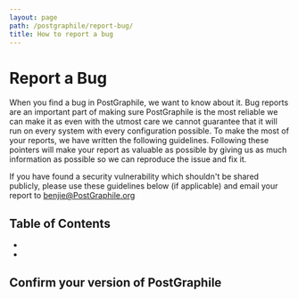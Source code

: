 ```yaml
---
layout: page
path: /postgraphile/report-bug/
title: How to report a bug
---
```


# Report a Bug

When you find a bug in PostGraphile, we want to know about it. Bug reports are an important part of making sure PostGraphile is the most reliable we can make it as even with the utmost care we cannot guarantee that it will run on every system with every configuration possible. To make the most of your reports, we have written the following guidelines. Following these pointers will make your report as valuable as possible by giving us as much information as possible so we can reproduce the issue and fix it.

If you have found a security vulnerability which shouldn't be shared publicly, please use these guidelines below (if applicable) and email your report to <a href="mailto:benjie@postgraphile.org">benjie@PostGraphile.org</a>


## Table of Contents
  - []()
  - []()

## Confirm your version of PostGraphile
